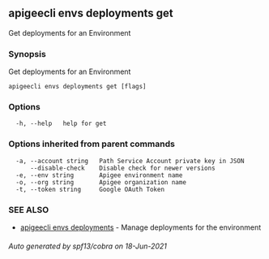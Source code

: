 ## apigeecli envs deployments get

Get deployments for an Environment

### Synopsis

Get deployments for an Environment

```
apigeecli envs deployments get [flags]
```

### Options

```
  -h, --help   help for get
```

### Options inherited from parent commands

```
  -a, --account string   Path Service Account private key in JSON
      --disable-check    Disable check for newer versions
  -e, --env string       Apigee environment name
  -o, --org string       Apigee organization name
  -t, --token string     Google OAuth Token
```

### SEE ALSO

* [apigeecli envs deployments](apigeecli_envs_deployments.md)	 - Manage deployments for the environment

###### Auto generated by spf13/cobra on 18-Jun-2021
